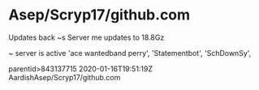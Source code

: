 # Asep/Scryp17/github.com
Updates back
~s
Server me updates to 18.8Gz

~ server is active 
'ace wantedband perry',
'Statementbot',
'SchDownSy',

parentid>843137715</parentid>
  <timestamp>2020-01-16T19:51:19Z</timestamp>
  <contributor>
  <username>Aardish</username>Asep/Scryp17/github.com
